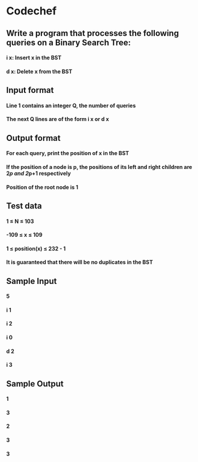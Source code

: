# Codechef

## Write a program that processes the following queries on a Binary Search Tree:
####  i x: Insert x in the BST
####  d x: Delete x from the BST
  
## Input format
####  Line 1 contains an integer Q, the number of queries
####  The next Q lines are of the form i x or d x
  
## Output format
####  For each query, print the position of x in the BST
####  If the position of a node is p, the positions of its left and right children are 2*p and 2*p+1 respectively
####  Position of the root node is 1
  
## Test data
####  1 ≤ N ≤ 103
####  -109 ≤ x ≤ 109
####  1 ≤ position(x) ≤ 232 - 1
####  It is guaranteed that there will be no duplicates in the BST
  
## Sample Input

#### 5
#### i 1
#### i 2
#### i 0
#### d 2
#### i 3
	
## Sample Output

#### 1
#### 3
#### 2
#### 3
#### 3

